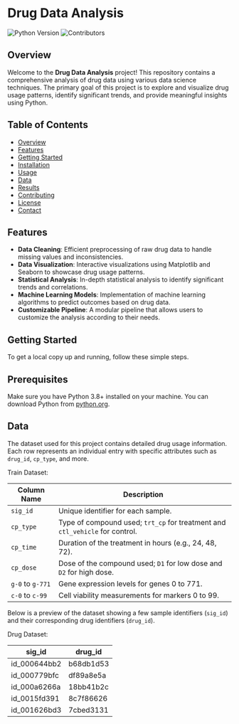 # Drug Data Analysis

![Python Version](https://img.shields.io/badge/python-3.8%2B-blue)
![Contributors](https://img.shields.io/github/contributors/mahshid1373/Mechanisms-of-Action-MoA-Prediction.svg)

## Overview

Welcome to the **Drug Data Analysis** project! This repository contains a comprehensive analysis of drug data using various data science techniques. The primary goal of this project is to explore and visualize drug usage patterns, identify significant trends, and provide meaningful insights using Python.

## Table of Contents

- [Overview](#overview)
- [Features](#features)
- [Getting Started](#getting-started)
- [Installation](#installation)
- [Usage](#usage)
- [Data](#data)
- [Results](#results)
- [Contributing](#contributing)
- [License](#license)
- [Contact](#contact)

## Features

- **Data Cleaning**: Efficient preprocessing of raw drug data to handle missing values and inconsistencies.
- **Data Visualization**: Interactive visualizations using Matplotlib and Seaborn to showcase drug usage patterns.
- **Statistical Analysis**: In-depth statistical analysis to identify significant trends and correlations.
- **Machine Learning Models**: Implementation of machine learning algorithms to predict outcomes based on drug data.
- **Customizable Pipeline**: A modular pipeline that allows users to customize the analysis according to their needs.

## Getting Started

To get a local copy up and running, follow these simple steps.

## Prerequisites

Make sure you have Python 3.8+ installed on your machine. You can download Python from [python.org](https://www.python.org/).

## Data

The dataset used for this project contains detailed drug usage information. Each row represents an individual entry with specific attributes such as `drug_id`, `cp_type`, and more.

Train Dataset:

| Column Name | Description                                                    |
|-------------|----------------------------------------------------------------|
| `sig_id`    | Unique identifier for each sample.                             |
| `cp_type`   | Type of compound used; `trt_cp` for treatment and `ctl_vehicle` for control. |
| `cp_time`   | Duration of the treatment in hours (e.g., 24, 48, 72).         |
| `cp_dose`   | Dose of the compound used; `D1` for low dose and `D2` for high dose. |
| `g-0` to `g-771` | Gene expression levels for genes 0 to 771.                |
| `c-0` to `c-99`  | Cell viability measurements for markers 0 to 99.          |


Below is a preview of the dataset showing a few sample identifiers (`sig_id`) and their corresponding drug identifiers (`drug_id`).

Drug Dataset: 

| sig_id      | drug_id   |
|-------------|-----------|
| id_000644bb2| b68db1d53 |
| id_000779bfc| df89a8e5a |
| id_000a6266a| 18bb41b2c |
| id_0015fd391| 8c7f86626 |
| id_001626bd3| 7cbed3131 |


